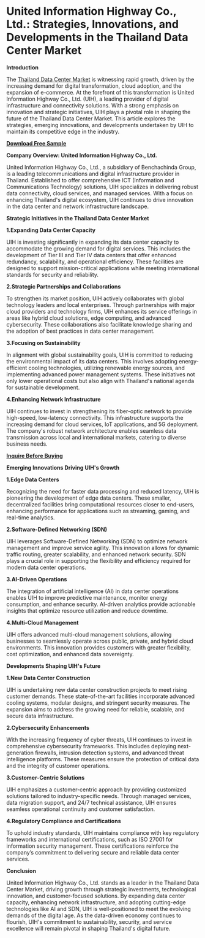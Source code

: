 # United Information Highway Co., Ltd.: Strategies, Innovations, and Developments in the Thailand Data Center Market

**Introduction**

The [Thailand Data Center Market](https://www.nextmsc.com/report/thailand-data-center-market) is witnessing rapid growth, driven by the increasing demand for digital transformation, cloud adoption, and the expansion of e-commerce. At the forefront of this transformation is United Information Highway Co., Ltd. (UIH), a leading provider of digital infrastructure and connectivity solutions. With a strong emphasis on innovation and strategic initiatives, UIH plays a pivotal role in shaping the future of the Thailand Data Center Market. This article explores the strategies, emerging innovations, and developments undertaken by UIH to maintain its competitive edge in the industry.

[**Download Free Sample**](https://www.nextmsc.com/thailand-data-center-market/request-sample)

**Company Overview: United Information Highway Co., Ltd.**

United Information Highway Co., Ltd., a subsidiary of Benchachinda Group, is a leading telecommunications and digital infrastructure provider in Thailand. Established to offer comprehensive ICT (Information and Communications Technology) solutions, UIH specializes in delivering robust data connectivity, cloud services, and managed services. With a focus on enhancing Thailand's digital ecosystem, UIH continues to drive innovation in the data center and network infrastructure landscape.

**Strategic Initiatives in the Thailand Data Center Market**

**1.Expanding Data Center Capacity**

UIH is investing significantly in expanding its data center capacity to accommodate the growing demand for digital services. This includes the development of Tier III and Tier IV data centers that offer enhanced redundancy, scalability, and operational efficiency. These facilities are designed to support mission-critical applications while meeting international standards for security and reliability.

**2.Strategic Partnerships and Collaborations**

To strengthen its market position, UIH actively collaborates with global technology leaders and local enterprises. Through partnerships with major cloud providers and technology firms, UIH enhances its service offerings in areas like hybrid cloud solutions, edge computing, and advanced cybersecurity. These collaborations also facilitate knowledge sharing and the adoption of best practices in data center management.

**3.Focusing on Sustainability**

In alignment with global sustainability goals, UIH is committed to reducing the environmental impact of its data centers. This involves adopting energy-efficient cooling technologies, utilizing renewable energy sources, and implementing advanced power management systems. These initiatives not only lower operational costs but also align with Thailand's national agenda for sustainable development.

**4.Enhancing Network Infrastructure**

UIH continues to invest in strengthening its fiber-optic network to provide high-speed, low-latency connectivity. This infrastructure supports the increasing demand for cloud services, IoT applications, and 5G deployment. The company's robust network architecture enables seamless data transmission across local and international markets, catering to diverse business needs.

[**Inquire Before Buying**](https://www.nextmsc.com/thailand-data-center-market/inquire-before-buying)

**Emerging Innovations Driving UIH's Growth**

**1.Edge Data Centers**

Recognizing the need for faster data processing and reduced latency, UIH is pioneering the development of edge data centers. These smaller, decentralized facilities bring computational resources closer to end-users, enhancing performance for applications such as streaming, gaming, and real-time analytics.

**2.Software-Defined Networking (SDN)**

UIH leverages Software-Defined Networking (SDN) to optimize network management and improve service agility. This innovation allows for dynamic traffic routing, greater scalability, and enhanced network security. SDN plays a crucial role in supporting the flexibility and efficiency required for modern data center operations.

**3.AI-Driven Operations**

The integration of artificial intelligence (AI) in data center operations enables UIH to improve predictive maintenance, monitor energy consumption, and enhance security. AI-driven analytics provide actionable insights that optimize resource utilization and reduce downtime.

**4.Multi-Cloud Management**

UIH offers advanced multi-cloud management solutions, allowing businesses to seamlessly operate across public, private, and hybrid cloud environments. This innovation provides customers with greater flexibility, cost optimization, and enhanced data sovereignty.

**Developments Shaping UIH's Future**

**1.New Data Center Construction**

UIH is undertaking new data center construction projects to meet rising customer demands. These state-of-the-art facilities incorporate advanced cooling systems, modular designs, and stringent security measures. The expansion aims to address the growing need for reliable, scalable, and secure data infrastructure.

**2.Cybersecurity Enhancements**

With the increasing frequency of cyber threats, UIH continues to invest in comprehensive cybersecurity frameworks. This includes deploying next-generation firewalls, intrusion detection systems, and advanced threat intelligence platforms. These measures ensure the protection of critical data and the integrity of customer operations.

**3.Customer-Centric Solutions**

UIH emphasizes a customer-centric approach by providing customized solutions tailored to industry-specific needs. Through managed services, data migration support, and 24/7 technical assistance, UIH ensures seamless operational continuity and customer satisfaction.

**4.Regulatory Compliance and Certifications**

To uphold industry standards, UIH maintains compliance with key regulatory frameworks and international certifications, such as ISO 27001 for information security management. These certifications reinforce the company’s commitment to delivering secure and reliable data center services.

**Conclusion**

United Information Highway Co., Ltd. stands as a leader in the Thailand Data Center Market, driving growth through strategic investments, technological innovation, and customer-focused solutions. By expanding data center capacity, enhancing network infrastructure, and adopting cutting-edge technologies like AI and SDN, UIH is well-positioned to meet the evolving demands of the digital age. As the data-driven economy continues to flourish, UIH's commitment to sustainability, security, and service excellence will remain pivotal in shaping Thailand's digital future.

